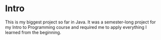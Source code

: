 # Intro

This is my biggest project so far in Java. It was a semester-long project for my Intro to Programming course and required me to apply everything I learned from the beginning. 
